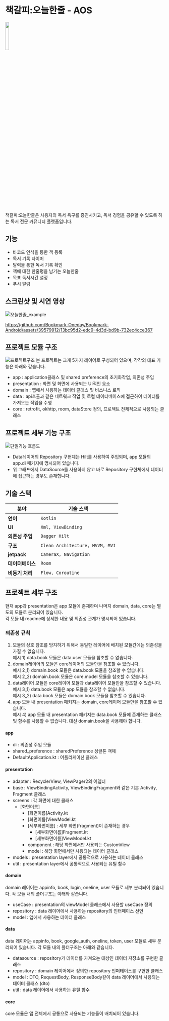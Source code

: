 # 책갈피:오늘한줄 - AOS
<p>
<img width="15%" src="https://github.com/Bookmark-Oneday/Bookmark-Android/assets/39579912/e1a74894-d601-4ba9-ab04-9de6c3dfb3ef"/>
</p>
책갈피:오늘한줄은 사용자의 독서 욕구를 증진시키고, 독서 경험을 공유할 수 있도록 하는 독서 전문 커뮤니티 플랫폼입니다.

## 기능
- 바코드 인식을 통한 책 등록
- 독서 기록 타이머
- 달력을 통한 독서 기록 확인
- 책에 대한 한줄평을 남기는 오늘한줄
- 목표 독서시간 설정
- 푸시 알림

## 스크린샷 및 시연 영상
![오늘한줄_example](https://github.com/Bookmark-Oneday/Bookmark-Android/assets/39579912/1e17e887-8e44-435f-875a-fa3be4a285b3)

https://github.com/Bookmark-Oneday/Bookmark-Android/assets/39579912/13bc95d2-edc9-4d3d-bd9b-732ec4cce367

## 프로젝트 모듈 구조
![프로젝트구조](https://github.com/Bookmark-Oneday/Bookmark-Android/assets/39579912/8444a75d-ced1-4848-b665-e61fc0d0f769)
본 프로젝트는 크게 5가지 레이어로 구성되어 있으며, 각각의 대표 기능은 아래와 같습니다.
- app : application클래스 및 shared preference의 초기화작업, 의존성 주입
- presentation : 화면 및 화면에 사용되는 UI적인 요소
- domain : 앱에서 사용하는 데이터 클래스 및 비스니스 로직
- data : api호출과 같은 네트워크 작업 및 로컬 데이터베이스에 접근하여 데이터를 가져오는 작업을 수행
- core : retrofit, okhttp, room, dataStore 정의, 프로젝트 전체적으로 사용되는 클래스

## 프로젝트 세부 기능 구조
![단일기능 흐름도](https://github.com/Bookmark-Oneday/Bookmark-Android/assets/39579912/eb8b2861-4cd3-4760-ad99-1ddf642d1e2a)
- Data레이어의 Repository 구현체는 Hilt를 사용하여 주입되며, app 모듈의 app.di 패키지에 명시되어 있습니다.
- 위 그래프에서 DataSource를 사용하지 않고 바로 Repository 구현체에서 데이터에 접근하는 경우도 존재합니다.

## 기술 스택

| 분야          | 기술 스택                                           |
|---------------|-----------------------------------------------------|
| **언어**  | `Kotlin`                                           |
| **UI** | `Xml, ViewBinding`                                          |
| **의존성 주입** | `Dagger Hilt`                                          |
| **구조** | `Clean Architecture, MVVM, MVI`              |
| **jetpack** | `CameraX, Navigation`              |
| **데이터베이스** | `Room`              |
| **비동기 처리** | `Flow, Coroutine`              |

## 프로젝트 세부 구조
현재 app과 presentation은 app 모듈에 존재하며 나머지 domain, data, core는 별도의 모듈로 분리되어 있습니다.  
각 모듈 내 readme에 상세한 내용 및 의존성 관계가 명시되어 있습니다.

### 의존성 규칙
1. 모둘의 상호 참조를 방지하기 위해서 동일한 레이어에 배치된 모듈간에는 의존성을 가질 수 없습니다.  
  예시 1) data.book 모듈은 data.user 모듈을 참조할 수 없습니다.
2. domain레이어의 모듈은 core레이어의 모듈만을 참조할 수 있습니다.  
  예시 2_1) domain.book 모듈은 data.book 모듈을 참조할 수 없습니다.  
  예시 2_2) domain.book 모듈은 core.model 모듈을 참조할 수 있습니다.
3. data레이어 모듈은 core레이어 모듈과 data레이어 모듈만을 참조할 수 있습니다.  
  예시 3_1) data.book 모듈은 app 모듈을 참조할 수 없습니다.  
  예시 3_2) data.book 모듈은 domain.book 모듈을 참조할 수 있습니다.
4. app 모듈 내 presentation 패키지는 domain, core레이어 모듈만을 참조할 수 있습니다.  
  예시 4) app 모듈 내 presentation 패키지는 data.book 모듈에 존재하는 클래스 및 함수를 사용할 수 없습니다. 대신 domain.book을 사용해야 합니다.

#### app
- di : 의존성 주입 모듈
- shared_preference : sharedPreference 싱글톤 객체
- DefaultApplication.kt : 어플리케이션 클래스

#### presentation
- adapter : RecyclerView, ViewPager2의 어뎁터
- base : ViewBindingActivity, ViewBindingFragment와 같은 기본 Activity, Fragment 클래스
- screens : 각 화면에 대한 클래스
  - [화면이름]
    - [화면이름]Activity.kt
    - [화면이름]ViewModel.kt
    - [세부화면이름] : 세부 화면(fragment)이 존재하는 경우
      - [세부화면이름]Fragment.kt
      - [세부화면이름]ViewModel.kt
    - component : 해당 화면에서만 사용되는 CustomView
    - model : 해당 화면에서만 사용되는 데이터 클래스
- models : presentation layer에서 공통적으로 사용하는 데이터 클래스
- util : presentation layer에서 공통적으로 사용되는 유틸 함수

#### domain
domain 레이어는 appinfo, book, login, oneline, user 모듈로 세부 분리되어 있습니다.
각 모듈 내의 폴더구조는 아래와 같습니다.
- useCase : presentation의 viewModel 클래스에서 사용할 useCase 정의
- repository : data 레이어에서 사용하는 repository의 인터페이스 선언
- model : 앱에서 사용하는 데이터 클래스

#### data
data 레이어는 appinfo, book, google_auth, oneline, token, user 모듈로 세부 분리되어 있습니다.
각 모듈 내의 폴더구조는 아래와 같습니다.
- datasource : repository가 데이터를 가져오는 대상인 데이터 저장소를 구현한 클래스
- repository : domain 레이어에서 정의한 repository 인퍼테이스를 구현한 클래스
- model : DTO, RequestBody, ResponseBody같이 data 레이어에서 사용되는 데이터 클래스 (dto)
- util : data 레이어에서 사용하는 유틸 함수

#### core
core 모듈은 앱 전체에서 공통으로 사용되는 기능들이 배치되어 있습니다.
